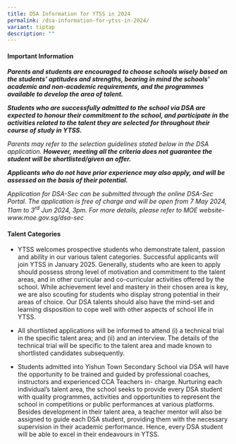 ```yaml
---
title: DSA Information for YTSS in 2024
permalink: /dsa-information-for-ytss-in-2024/
variant: tiptap
description: ""
---
```

<h4>Important Information</h4>
<p><strong><em>Parents and students are encouraged to choose schools wisely based on the students’ aptitudes and strengths, bearing in mind the schools’ academic and non-academic requirements, and the programmes available to develop the area of talent.</em></strong>
</p>
<p><strong><em>Students who are successfully admitted to the school via DSA are expected to honour their commitment to the school, and participate in the activities related to the talent they are selected for throughout their course of study in YTSS.</em></strong>
</p>
<p><em>Parents may refer to the selection guidelines stated below in the DSA application. </em><strong><em>However, meeting all the criteria does not guarantee the student will be shortlisted/given an offer.</em></strong>
</p>
<p><strong><em>Applicants who do not have prior experience may also apply, and will be assessed on the basis of their potential.</em></strong>
</p>
<p><em>Application for DSA-Sec can be submitted through the online DSA-Sec Portal. The application is free of charge and will be open from 7 May 2024, 11am to 3<sup>rd</sup> Jun 2024, 3pm. For more details, please refer to MOE website- <a rel="noopener noreferrer nofollow" target="_blank">www.moe.gov.sg/dsa-sec</a></em>
</p>
<h4>Talent Categories</h4>
<ul data-tight="true" class="tight">
<li>
<p>YTSS welcomes prospective students who demonstrate talent, passion and
ability in our various talent categories. Successful applicants will join
YTSS in January 2025. Generally, students who are keen to apply should
possess strong level of motivation and commitment to the talent areas,
and in other curricular and co-curricular activities offered by the school.
While achievement level and mastery in their chosen area is key, we are
also scouting for students who display strong potential in their areas
of choice. Our DSA talents should also have the mind-set and learning disposition
to cope well with other aspects of school life in YTSS.</p>
</li>
<li>
<p>All shortlisted applications will be informed to attend (i) a technical
trial in the specific talent area; and (ii) and an interview. The details
of the technical trial will be specific to the talent area and made known
to shortlisted candidates subsequently.</p>
</li>
<li>
<p>Students admitted into Yishun Town Secondary School via DSA will have
the opportunity to be trained and guided by professional coaches, instructors
and experienced CCA Teachers in- charge. Nurturing each individual’s talent
area, the school seeks to provide every DSA student with quality programmes,
activities and opportunities to represent the school in competitions or
public performances at various platforms. Besides development in their
talent area, a teacher mentor will also be assigned to guide each DSA student,
providing them with the necessary supervision in their academic performance.
Hence, every DSA student will be able to excel in their endeavours in YTSS.</p>
</li>
</ul>
<p></p>
<p></p>